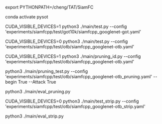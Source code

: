 export PYTHONPATH=/cheng/TAT/SiamFC

conda activate pysot

CUDA_VISIBLE_DEVICES=1 python3 ./main/test.py --config 'experiments/siamfcpp/test/got10k/siamfcpp_googlenet-got.yaml'

CUDA_VISIBLE_DEVICES=0 python3 ./main/test.py --config 'experiments/siamfcpp/test/otb/siamfcpp_googlenet-otb.yaml'

CUDA_VISIBLE_DEVICES=1 python3 ./main/pruning_id.py --config 'experiments/siamfcpp/test/otb/siamfcpp_googlenet-otb.yaml'


python3 ./main/pruning_test.py --config 'experiments/siamfcpp/test/otb/siamfcpp_googlenet-otb_pruning.yaml'   --begin True  --Attack True

python3 ./main/eval_pruning.py

CUDA_VISIBLE_DEVICES=0 python3 ./main/test_strip.py --config 'experiments/siamfcpp/test/otb/siamfcpp_googlenet-otb_strip.yaml'

python3 ./main/eval_strip.py